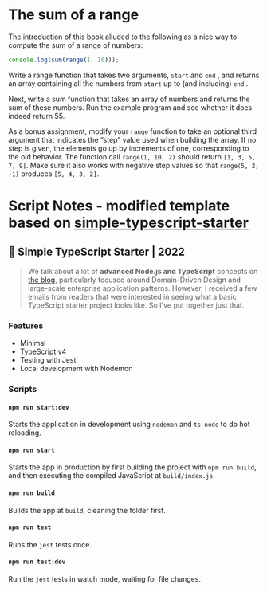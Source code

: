 # The sum of a range

The introduction of this book alluded to the following as a nice way to compute
the sum of a range of numbers:

```js
console.log(sum(range(1, 10)));
```

Write a range function that takes two arguments, `start` and `end` , and returns
an array containing all the numbers from `start` up to (and including) `end` .

Next, write a sum function that takes an array of numbers and returns the
sum of these numbers. Run the example program and see whether it does
indeed return 55.

As a bonus assignment, modify your `range` function to take an optional third
argument that indicates the “step” value used when building the array. If no
step is given, the elements go up by increments of one, corresponding to the
old behavior. The function call `range(1, 10, 2)` should return `[1, 3, 5, 7, 9]`.
Make sure it also works with negative step values so that `range(5, 2, -1)`
produces `[5, 4, 3, 2]`.

# Script Notes - modified template based on [simple-typescript-starter](https://github.com/stemmlerjs/simple-typescript-starter)

## 🧰 Simple TypeScript Starter | 2022

> We talk about a lot of **advanced Node.js and TypeScript** concepts on [the blog](https://khalilstemmler.com), particularly focused around Domain-Driven Design and large-scale enterprise application patterns. However, I received a few emails from readers that were interested in seeing what a basic TypeScript starter project looks like. So I've put together just that.

### Features

- Minimal
- TypeScript v4
- Testing with Jest
- Local development with Nodemon

### Scripts

#### `npm run start:dev`

Starts the application in development using `nodemon` and `ts-node` to do hot reloading.

#### `npm run start`

Starts the app in production by first building the project with `npm run build`, and then executing the compiled JavaScript at `build/index.js`.

#### `npm run build`

Builds the app at `build`, cleaning the folder first.

#### `npm run test`

Runs the `jest` tests once.

#### `npm run test:dev`

Run the `jest` tests in watch mode, waiting for file changes.
